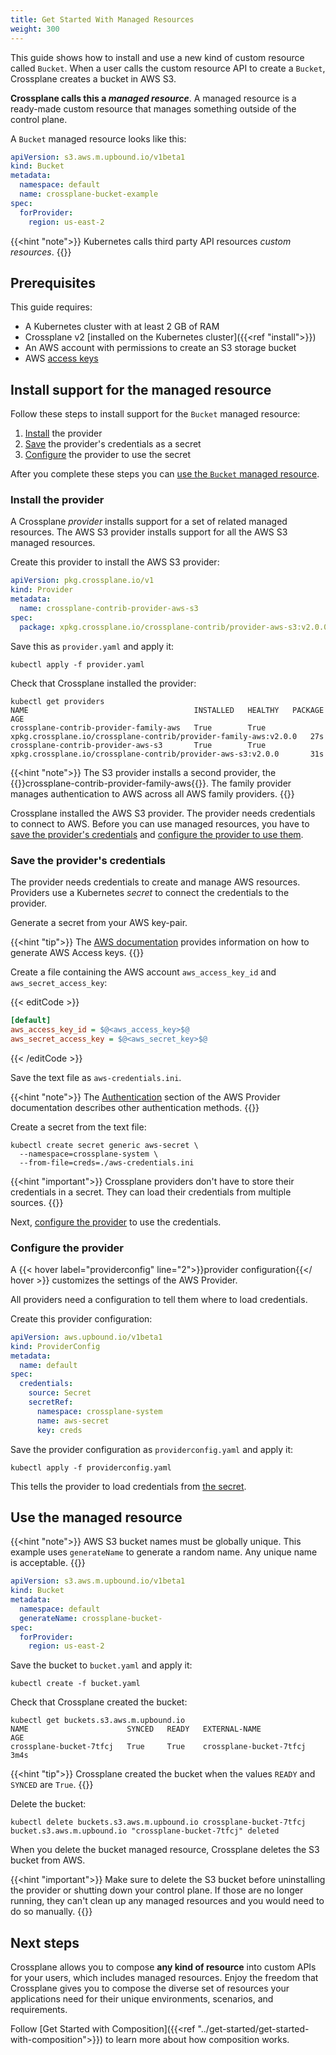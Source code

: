 ```yaml
---
title: Get Started With Managed Resources
weight: 300
---
```


This guide shows how to install and use a new kind of custom resource called
`Bucket`. When a user calls the custom resource API to create a `Bucket`,
Crossplane creates a bucket in AWS S3.

**Crossplane calls this a _managed resource_**. A managed resource is a
ready-made custom resource that manages something outside of the control plane.

A `Bucket` managed resource looks like this:

```yaml
apiVersion: s3.aws.m.upbound.io/v1beta1
kind: Bucket
metadata:
  namespace: default
  name: crossplane-bucket-example
spec:
  forProvider:
    region: us-east-2
```

{{<hint "note">}}
Kubernetes calls third party API resources _custom resources_.
{{</hint>}}

## Prerequisites

This guide requires:

* A Kubernetes cluster with at least 2 GB of RAM
* Crossplane v2 [installed on the Kubernetes cluster]({{<ref "install">}})
* An AWS account with permissions to create an S3 storage bucket
* AWS [access keys](https://docs.aws.amazon.com/cli/latest/userguide/cli-configure-quickstart.html#cli-configure-quickstart-creds)


## Install support for the managed resource

Follow these steps to install support for the `Bucket` managed resource:

1. [Install](#install-the-provider) the provider
1. [Save](#save-the-providers-credentials) the provider's credentials as a secret
1. [Configure](#configure-the-provider) the provider to use the secret

After you complete these steps you can
[use the `Bucket` managed resource](#use-the-managed-resource).

### Install the provider

A Crossplane _provider_ installs support for a set of related managed resources.
The AWS S3 provider installs support for all the AWS S3 managed resources.

Create this provider to install the AWS S3 provider:

```yaml {label="provider",copy-lines="all"}
apiVersion: pkg.crossplane.io/v1
kind: Provider
metadata:
  name: crossplane-contrib-provider-aws-s3
spec:
  package: xpkg.crossplane.io/crossplane-contrib/provider-aws-s3:v2.0.0
```

Save this as `provider.yaml` and apply it:

```shell {label="kube-apply-provider",copy-lines="all"}
kubectl apply -f provider.yaml
```

Check that Crossplane installed the provider:

```shell {copy-lines="1",label="getProvider"}
kubectl get providers
NAME                                     INSTALLED   HEALTHY   PACKAGE                                                                                     AGE
crossplane-contrib-provider-family-aws   True        True      xpkg.crossplane.io/crossplane-contrib/provider-family-aws:v2.0.0   27s
crossplane-contrib-provider-aws-s3       True        True      xpkg.crossplane.io/crossplane-contrib/provider-aws-s3:v2.0.0       31s
```

{{<hint "note">}}
The S3 provider installs a second provider, the
{{<hover label="getProvider" line="4">}}crossplane-contrib-provider-family-aws{{</hover >}}.
The family provider manages authentication to AWS across all AWS family
providers.
{{</hint>}}

Crossplane installed the AWS S3 provider. The provider needs credentials to
connect to AWS. Before you can use managed resources, you have to
[save the provider's credentials](#save-the-providers-credentials) and
[configure the provider to use them](#configure-the-provider).

### Save the provider's credentials

The provider needs credentials to create and manage AWS resources. Providers use
a Kubernetes _secret_ to connect the credentials to the provider.

Generate a secret from your AWS key-pair.

{{<hint "tip">}}
The [AWS documentation](https://docs.aws.amazon.com/cli/latest/userguide/cli-configure-quickstart.html#cli-configure-quickstart-creds)
provides information on how to generate AWS Access keys.
{{</hint>}}

Create a file containing the AWS account `aws_access_key_id` and
`aws_secret_access_key`:

{{< editCode >}}
```ini {copy-lines="all"}
[default]
aws_access_key_id = $@<aws_access_key>$@
aws_secret_access_key = $@<aws_secret_key>$@
```
{{< /editCode >}}

Save the text file as `aws-credentials.ini`.

{{<hint "note">}}
The [Authentication](https://docs.upbound.io/providers/provider-aws/authentication/)
section of the AWS Provider documentation describes other authentication methods.
{{</hint>}}

Create a secret from the text file:

```shell {label="kube-create-secret",copy-lines="all"}
kubectl create secret generic aws-secret \
  --namespace=crossplane-system \
  --from-file=creds=./aws-credentials.ini
```

{{<hint "important">}}
Crossplane providers don't have to store their credentials in a secret. They
can load their credentials from multiple sources.
{{</hint>}}

Next, [configure the provider](#configure-the-provider) to use the credentials.

### Configure the provider

A {{< hover label="providerconfig" line="2">}}provider configuration{{</ hover >}}
customizes the settings of the AWS Provider.

All providers need a configuration to tell them where to load credentials.

Create this provider configuration:

```yaml {label="providerconfig",copy-lines="all"}
apiVersion: aws.upbound.io/v1beta1
kind: ProviderConfig
metadata:
  name: default
spec:
  credentials:
    source: Secret
    secretRef:
      namespace: crossplane-system
      name: aws-secret
      key: creds
```

Save the provider configuration as `providerconfig.yaml` and apply it:

```shell {label="kube-apply-providerconfig",copy-lines="all"}
kubectl apply -f providerconfig.yaml
```

This tells the provider to load credentials from
[the secret](#save-the-providers-credentials).

## Use the managed resource

{{<hint "note">}}
AWS S3 bucket names must be globally unique. This example uses `generateName` to
generate a random name. Any unique name is acceptable.
{{</hint>}}

```yaml {label="bucket"}
apiVersion: s3.aws.m.upbound.io/v1beta1
kind: Bucket
metadata:
  namespace: default
  generateName: crossplane-bucket-
spec:
  forProvider:
    region: us-east-2
```

Save the bucket to `bucket.yaml` and apply it:

```shell {label="kube-create-bucket",copy-lines="all"}
kubectl create -f bucket.yaml
```

Check that Crossplane created the bucket:

```shell {copy-lines="1"}
kubectl get buckets.s3.aws.m.upbound.io
NAME                      SYNCED   READY   EXTERNAL-NAME             AGE
crossplane-bucket-7tfcj   True     True    crossplane-bucket-7tfcj   3m4s
```

{{<hint "tip">}}
Crossplane created the bucket when the values `READY` and `SYNCED` are `True`.
{{</hint>}}

Delete the bucket:

```shell {copy-lines="1"}
kubectl delete buckets.s3.aws.m.upbound.io crossplane-bucket-7tfcj
bucket.s3.aws.m.upbound.io "crossplane-bucket-7tfcj" deleted
```

When you delete the bucket managed resource, Crossplane deletes the S3 bucket
from AWS.

{{<hint "important">}}
Make sure to delete the S3 bucket before uninstalling the provider or shutting
down your control plane. If those are no longer running, they can't clean up any
managed resources and you would need to do so manually.
{{</hint>}}

## Next steps

Crossplane allows you to compose **any kind of resource** into custom APIs for
your users, which includes managed resources. Enjoy the freedom that Crossplane
gives you to compose the diverse set of resources your applications need for
their unique environments, scenarios, and requirements.

Follow [Get Started with Composition]({{<ref "../get-started/get-started-with-composition">}})
to learn more about how composition works.
